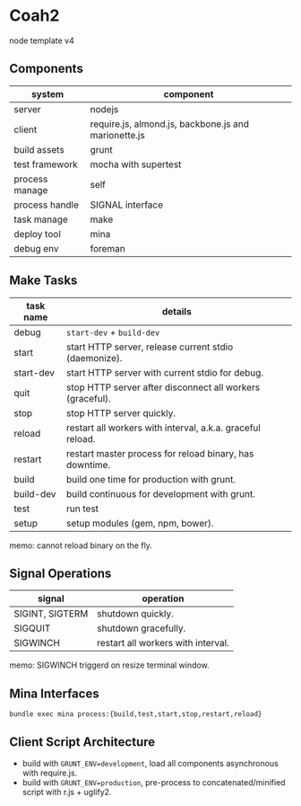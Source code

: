 # Coah2

  node template v4

## Components

system         | component
---------------|-----------
server         | nodejs
client         | require.js, almond.js, backbone.js and marionette.js
build assets   | grunt
test framework | mocha with supertest
process manage | self
process handle | SIGNAL interface
task manage    | make
deploy tool    | mina
debug env      | foreman

## Make Tasks

task name   | details
------------|---------
debug       | `start-dev` + `build-dev`
start       | start HTTP server, release current stdio (daemonize).
start-dev   | start HTTP server with current stdio for debug.
quit        | stop HTTP server after disconnect all workers (graceful).
stop        | stop HTTP server quickly.
reload      | restart all workers with interval, a.k.a. graceful reload.
restart     | restart master process for reload binary, has downtime.
build       | build one time for production with grunt.
build-dev   | build continuous for development with grunt.
test        | run test
setup       | setup modules (gem, npm, bower).

memo: cannot reload binary on the fly.

## Signal Operations

signal          | operation
----------------|-----------
SIGINT, SIGTERM | shutdown quickly.
SIGQUIT         | shutdown gracefully.
SIGWINCH        | restart all workers with interval.

memo: SIGWINCH triggerd on resize terminal window.

## Mina Interfaces

    bundle exec mina process:{build,test,start,stop,restart,reload}

## Client Script Architecture

* build with `GRUNT_ENV=development`, load all components asynchronous with require.js.
* build with `GRUNT_ENV=production`, pre-process to concatenated/minified script with r.js + uglify2.

